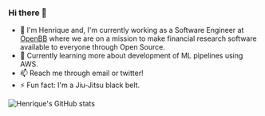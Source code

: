 ### Hi there 👋

<!--
**hjoaquim/hjoaquim** is a ✨ _special_ ✨ repository because its `README.md` (this file) appears on your GitHub profile.

Here are some ideas to get you started:

- 🔭 I’m currently working on ...
- 🌱 I’m currently learning ...
- 👯 I’m looking to collaborate on ...
- 🤔 I’m looking for help with ...
- 💬 Ask me about ...
- 📫 How to reach me: ...
- 😄 Pronouns: ...
- ⚡ Fun fact: ...
-->


- 🔭 I'm Henrique and, I'm currently working as a Software Engineer at [OpenBB](https://openbb.co/) where we are on a mission to make financial research software available to everyone through Open Source.
- 🌱 Currently learning more about development of ML pipelines using AWS.
- 📫 Reach me through email or twitter!
- ⚡ Fun fact: I'm a Jiu-Jitsu black belt.

![Henrique's GitHub stats](https://github-readme-stats.vercel.app/api?username=hjoaquim&count_private=true&show_icons=true&theme=gruvbox)
